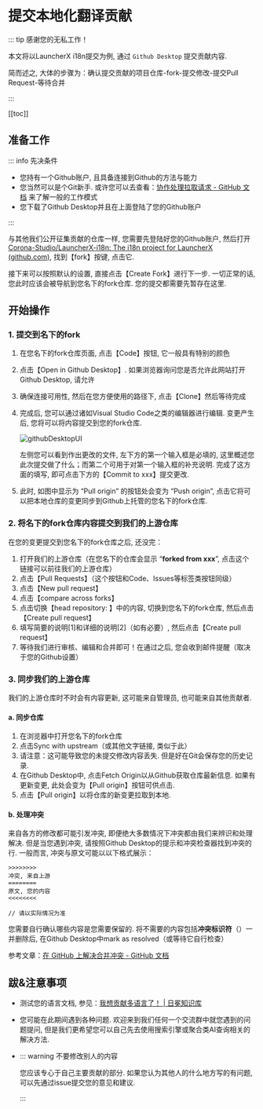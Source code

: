 # 提交本地化翻译贡献

::: tip 感谢您的无私工作！

本文将以LauncherX i18n提交为例, 通过 `Github Desktop` 提交贡献内容. 

简而述之, 大体的步骤为：确认提交贡献的项目仓库-fork-提交修改-提交Pull Request-等待合并

:::

[[toc]]

## 准备工作

::: info 先决条件

- 您持有一个Github账户,  且具备连接到Github的方法与能力
- 您当然可以是个Git新手. 或许您可以去查看：[协作处理拉取请求 - GitHub 文档](https://docs.github.com/zh/pull-requests/collaborating-with-pull-requests) 来了解一般的工作模式
- 您下载了Github Desktop并且在上面登陆了您的Github账户

:::

与其他我们公开征集贡献的仓库一样, 您需要先登陆好您的Github账户, 然后打开[Corona-Studio/LauncherX-i18n: The i18n project for LauncherX (github.com)](https://github.com/Corona-Studio/LauncherX-i18n), 找到【fork】按键, 点击它. 

接下来可以按照默认的设置, 直接点击【Create Fork】进行下一步. 一切正常的话, 您此时应该会被导航到您名下的fork仓库. 您的提交都需要先暂存在这里. 

## 开始操作

### 1. 提交到名下的fork

1. 在您名下的fork仓库页面, 点击【Code】按钮, 它一般具有特别的颜色

2. 点击【Open in Github Desktop】. 如果浏览器询问您是否允许此网站打开Github Desktop, 请允许

3. 确保连接可用性, 然后在您方便使用的路径下, 点击【Clone】然后等待完成

4. 完成后, 您可以通过诸如Visual Studio Code之类的编辑器进行编辑. 变更产生后, 您将可以将内容提交到您的fork仓库. 

   ![githubDesktopUI](/img/general/misc/ghdesktop-example-ui.png)

   左侧您可以看到作出更改的文件, 左下方的第一个输入框是必填的, 这里概述您此次提交做了什么；而第二个可用于对第一个输入框的补充说明. 完成了这方面的填写, 即可点击下方的【Commit to xxx】提交更改. 

5. 此时, 如图中显示为 “Pull origin” 的按钮处会变为 “Push origin”, 点击它将可以把本地仓库的变更同步到Github上托管的您名下的fork仓库. 

### 2. 将名下的fork仓库内容提交到我们的上游仓库

在您的变更提交到您名下的fork仓库之后, 还没完：

1. 打开我们的上游仓库（在您名下的仓库会显示 “**forked from xxx**”, 点击这个链接可以前往我们的上游仓库）
2. 点击【Pull Requests】（这个按钮和Code、Issues等标签类按钮同级）
3. 点击【New pull request】
4. 点击【compare across forks】
5. 点击切换【head repository: 】中的内容, 切换到您名下的fork仓库, 然后点击【Create pull request】
6. 填写简要的说明[1]和详细的说明[2]（如有必要）, 然后点击【Create pull request】
7. 等待我们进行审核、编辑和合并即可！在通过之后, 您会收到邮件提醒（取决于您的Github设置）

### 3. 同步我们的上游仓库

我们的上游仓库时不时会有内容更新, 这可能来自管理员, 也可能来自其他贡献者. 

#### a. 同步仓库

1. 在浏览器中打开您名下的fork仓库
2. 点击Sync with upstream（或其他文字链接, 类似于此）
3. 请注意：这可能导致您的未提交修改内容丢失. 但是好在Git会保存您的历史记录. 
4. 在Github Desktop中, 点击Fetch Origin以从Github获取仓库最新信息. 如果有更新变更, 此处会变为【Pull origin】按钮可供点击. 
5. 点击【Pull origin】以将仓库的新变更拉取到本地. 

#### b. 处理冲突

来自各方的修改都可能引发冲突, 即便绝大多数情况下冲突都由我们来辨识和处理解决. 但是当您遇到冲突, 请按照Github Desktop的提示和冲突检查器找到冲突的行. 一般而言, 冲突与原文可能以以下格式展示：

```text
>>>>>>>> 
冲突, 来自上游
========
原文, 您的内容
<<<<<<<<

// 请以实际情况为准
```

您需要自行确认哪些内容是您需要保留的. 将不需要的内容包括**冲突标识符**（）一并删除后, 在Github Desktop中mark as resolved（或等待它自行检查）

参考文章：[在 GitHub 上解决合并冲突 - GitHub 文档](https://docs.github.com/zh/pull-requests/collaborating-with-pull-requests/addressing-merge-conflicts/resolving-a-merge-conflict-on-github)



## 跋&注意事项

- 测试您的语言文档, 参见：[我想贡献多语言了！ | 日冕知识库](/zhCN/lxguide/features/tricks/debug-lang-file)
- 您可能在此期间遇到各种问题. 欢迎来到我们任何一个交流群中就您遇到的问题提问, 但是我们更希望您可以自己先去使用搜索引擎或聚合类AI查询相关的解决方法. 

- ::: warning 不要修改别人的内容

  您应该专心于自己主要贡献的部分. 如果您认为其他人的什么地方写的有问题, 可以先通过issue提交您的意见和建议. 

  :::